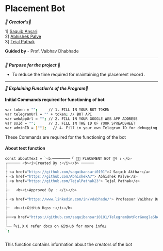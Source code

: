 # Placement Bot 

<b><i>🧨 Creator's🧨 </i></b>

1] <a href="https://github.com/saquibansari0101">Saquib Ansari</a> <br>
2] <a href="https://github.com/AbhishekA7">Abhishek Palve</a> <br>
3] <a href="https://github.com/TejalPathak231">Tejal Pathak </a><br>

<b>Guided by</b> - Prof. Vaibhav Dhabhade
<hr>

<b><i>  🎇 Purpose for the project 🎇  </i></b><br>
- To reduce the time required for maintaining the placement record .
<hr>


<b><i>🎀 Explaining Function's of the Program🎀 </i></b><br>

#### Initial Commands required for functioning of bot 
```bash
var token = "";     // 1. FILL IN YOUR BOT TOKEN
var telegramUrl = "" + token; // BOT API
var webAppUrl = ""; // 2. FILL IN YOUR GOOGLE WEB APP ADDRESS
var ssId = "";      // 3. FILL IN THE ID OF YOUR SPREADSHEET
var adminID = [""];   // 4. Fill in your own Telegram ID for debugging
```
These Commands are required for the functioning of the bot

#### About text function

```bash
const aboutText = `<b>────────「 👨‍💻 PLACEMENT BOT 👷‍♀️ 」</b>
╭────── <b><i>Created By :</i></b> ──────
│
├ <a href="https://github.com/saquibansari0101">⸸ Saquib Akthar</a>
├ <a href="https://github.com/AbhishekA7"> Abhishek Palve</a>
├ <a href="https://github.com/TejalPathak23"> Tejal Pathak</a>
│
├─   <b><i>Approved By : </i></b>
│
├ <a href="https://www.linkedin.com/in/vdabhade/"> Professor Vaibhav Dabhade</a>
│
├─  <b><i>GitHub Repo :</i></b>
│
├──<a href="https://github.com/saquibansari0101/TelegramBotForGoogleSheet"> TelegramBotForGoogleSheet</a>
│
╰──「v1.0.0 refer docs on GitHub for more info」
`;
  
```
This function contains information about the creators of the bot


  


